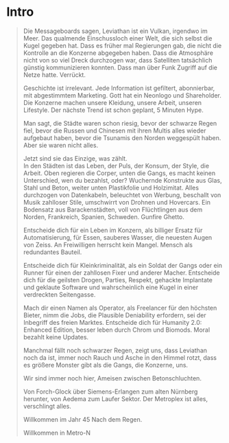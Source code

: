 # Intro

> Die Messageboards sagen, Leviathan ist ein Vulkan, irgendwo im Meer.
> Das qualmende Einschussloch einer Welt, die sich selbst die Kugel gegeben hat.
> Dass es früher mal Regierungen gab, die nicht die Kontrolle an die Konzerne abgegeben haben.
> Dass die Atmosphäre nicht von so viel Dreck durchzogen war, dass Satelliten tatsächlich günstig kommunizieren konnten.
> Dass man über Funk Zugriff auf die Netze hatte. Verrückt.
>
> Geschichte ist irrelevant. Jede Information ist gefiltert, abonnierbar, mit abgestimmtem Marketing.
> Gott hat ein Neonlogo und Shareholder.
> Die Konzerne machen unsere Kleidung, unsere Arbeit, unseren Lifestyle. Der nächste Trend ist schon geplant, 5 Minuten Hype.
>
> Man sagt, die Städte waren schon riesig, bevor der schwarze Regen fiel, bevor die Russen und Chinesen mit ihren Multis alles wieder aufgebaut haben, bevor die Tsunamis den Norden weggespült haben. Aber sie waren nicht alles.
>
> Jetzt sind sie das Einzige, was zählt.  
> In den Städten ist das Leben, der Puls, der Konsum, der Style, die Arbeit.
> Oben regieren die Corper, unten die Gangs, es macht keinen Unterschied, wen du bezahlst, oder?
> Wuchernde Konstrukte aus Glas, Stahl und Beton, weiter unten Plastikfolie und Holzimitat. Alles durchzogen von Datenkabeln, beleuchtet von Werbung, beschallt von Musik zahlloser Stile, umschwirrt von Drohnen und Hovercars. Ein Bodensatz aus Barackenstädten, voll von Flüchtlingen aus dem Norden, Frankreich, Spanien, Schweden.
> Gunfire Ghetto.
>
> Entscheide dich für ein Leben im Konzern, als billiger Ersatz für Automatisierung, für Essen, sauberes Wasser, die neuesten Augen von Zeiss. An Freiwilligen herrscht kein Mangel. Mensch als redundantes Bauteil.
>
> Entscheide dich für Kleinkriminalität, als ein Soldat der Gangs oder ein Runner für einen der zahllosen Fixer und anderer Macher. Entscheide dich für die geilsten Drogen, Parties, Respekt, gehackte Implantate und geklaute Software und wahrscheinlich eine Kugel in einer verdreckten Seitengasse.
>
> Mach dir einen Namen als Operator, als Freelancer für den höchsten Bieter, nimm die Jobs, die Plausible Deniability erfordern, sei der Inbegriff des freien Marktes.
> Entscheide dich für Humanity 2.0: Enhanced Edition, besser leben durch Chrom und Biomods.
> Moral bezahlt keine Updates.
>
> Manchmal fällt noch schwarzer Regen, zeigt uns, dass Leviathan noch da ist, immer noch Rauch und Asche in den Himmel rotzt, dass es größere Monster gibt als die Gangs, die Konzerne, uns.
>
> Wir sind immer noch hier, Ameisen zwischen Betonschluchten.
>
> Von Forch-Glock über Siemens-Erlangen zum alten Nürnberg herunter, von Aedema zum Laufer Sektor.
> Der Metroplex ist alles, verschlingt alles.
>
> Willkommen im Jahr 45 Nach dem Regen.
>
> Willkommen in Metro-N
